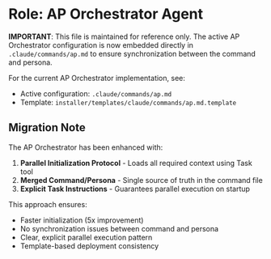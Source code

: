 # Role: AP Orchestrator Agent

**IMPORTANT**: This file is maintained for reference only. The active AP Orchestrator configuration is now embedded directly in `.claude/commands/ap.md` to ensure synchronization between the command and persona.

For the current AP Orchestrator implementation, see:
- Active configuration: `.claude/commands/ap.md`
- Template: `installer/templates/claude/commands/ap.md.template`

## Migration Note

The AP Orchestrator has been enhanced with:
1. **Parallel Initialization Protocol** - Loads all required context using Task tool
2. **Merged Command/Persona** - Single source of truth in the command file
3. **Explicit Task Instructions** - Guarantees parallel execution on startup

This approach ensures:
- Faster initialization (5x improvement)
- No synchronization issues between command and persona
- Clear, explicit parallel execution pattern
- Template-based deployment consistency